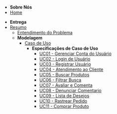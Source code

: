 * **Sobre Nós**
* [Home](/)
<!-- * [Entendendo a Entrega](./organizando-entrega.md)
    * [Parte 1](./entendimento-problema-original.md)
    * [Parte 2](./elicitacao-requisitos.md)
    * [Parte 3](./modelagem-requisitos.md)
    * [Parte 4](./finalizacao-requisitos.md) -->
* **Entrega**
* [Resumo](./entrega.md)
    * [Entendimento do Problema](./entendimento-problema.md)
  * **Modelagem**
    * [Caso de Uso](./caso-de-uso/diagrama-caso-de-uso.md)
        * **Especificações de Caso de Uso**
          - [UC01 - Gerenciar Conta do Usuário](./caso-de-uso/UC01-gerencia-conta-do-usuario.md)
          - [UC02 - Login de Usuário](./caso-de-uso/UC02-login-de-usuario.md)
          - [UC03 - Registrar Usuário](./caso-de-uso/UC03-registrar-usuario.md)
          - [UC04 - Atendimento ao Cliente](./caso-de-uso/UC04-atendimento-ao-cliente.md)
          - [UC05 - Buscar Produtos](./caso-de-uso/UC05-buscar-produto.md)
          - [UC06 - Filtrar Busca](./caso-de-uso/UC06-filtar-busca.md)
          - [UC07 - Avaliar e Comenta](./caso-de-uso/UC07-avaliações-comentario-de-produtos.md)
          - [UC08 - Denunciar Comentario](./caso-de-uso/UC08-denunciar-comentarios.md)
          - [UC09 - Lista de Desejos](./caso-de-uso/UC09-lista-de-desejos.md)
          - [UC10 - Rastrear Pedido](./caso-de-uso/UC10-rastrear-pedidos.md)
          - [UC11 - Comprar Produto](./caso-de-uso/UC11-comprar-produto.md)